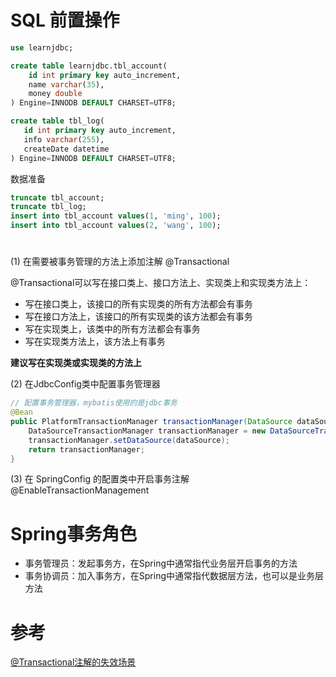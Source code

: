 # SQL 前置操作

```sql
use learnjdbc;

create table learnjdbc.tbl_account(
    id int primary key auto_increment,
    name varchar(35),
    money double
) Engine=INNODB DEFAULT CHARSET=UTF8;

create table tbl_log(
   id int primary key auto_increment,
   info varchar(255),
   createDate datetime
) Engine=INNODB DEFAULT CHARSET=UTF8;
```

数据准备
```sql
truncate tbl_account;
truncate tbl_log;
insert into tbl_account values(1, 'ming', 100);
insert into tbl_account values(2, 'wang', 100);
```
# 
(1) 在需要被事务管理的方法上添加注解 @Transactional

@Transactional可以写在接口类上、接口方法上、实现类上和实现类方法上：
- 写在接口类上，该接口的所有实现类的所有方法都会有事务
- 写在接口方法上，该接口的所有实现类的该方法都会有事务
- 写在实现类上，该类中的所有方法都会有事务
- 写在实现类方法上，该方法上有事务

**建议写在实现类或实现类的方法上**


(2) 在JdbcConfig类中配置事务管理器
```java
// 配置事务管理器，mybatis使用的是jdbc事务
@Bean
public PlatformTransactionManager transactionManager(DataSource dataSource){
    DataSourceTransactionManager transactionManager = new DataSourceTransactionManager();
    transactionManager.setDataSource(dataSource);
    return transactionManager;
}
```


(3) 在 SpringConfig 的配置类中开启事务注解 @EnableTransactionManagement

# Spring事务角色

- 事务管理员：发起事务方，在Spring中通常指代业务层开启事务的方法
- 事务协调员：加入事务方，在Spring中通常指代数据层方法，也可以是业务层方法


# 参考
[@Transactional注解的失效场景](https://juejin.cn/post/6844904096747503629)
